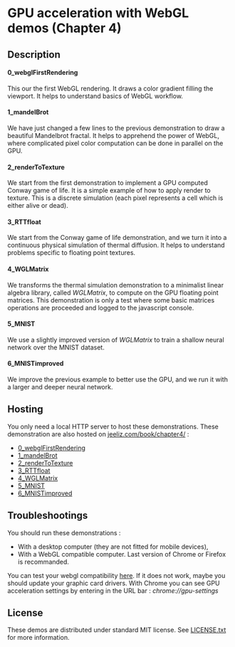 # GPU acceleration with WebGL demos (Chapter 4)


## Description

#### 0_webglFirstRendering
This our the first WebGL rendering. It draws a color gradient filling the viewport. It helps to understand basics of WebGL workflow.

#### 1_mandelBrot
We have just changed a few lines to the previous demonstration to draw a beautiful Mandelbrot fractal. It helps to apprehend the power of WebGL, where complicated pixel color computation can be done in parallel on the GPU.

#### 2_renderToTexture
We start from the first demonstration to implement a GPU computed Conway game of life. It is a simple example of how to apply render to texture. This is a discrete simulation (each pixel represents a cell which is either alive or dead).

#### 3_RTTfloat
We start from the Conway game of life demonstration, and we turn it into a continuous physical simulation of thermal diffusion. It helps to understand problems specific to floating point textures.

#### 4_WGLMatrix
We transforms the thermal simulation demonstration to a minimalist linear algebra library, called *WGLMatrix*, to compute on the GPU floating point matrices. This demonstration is only a test where some basic matrices operations are proceeded and logged to the javascript console.

#### 5_MNIST
We use a slightly improved version of *WGLMatrix* to train a shallow neural network over the MNIST dataset.

#### 6_MNISTimproved
We improve the previous example to better use the GPU, and we run it with a larger and deeper neural network.


## Hosting
You only need a local HTTP server to host these demonstrations.
These demonstration are also hosted on [jeeliz.com/book/chapter4/](https://jeeliz.com) :
* [0_webglFirstRendering](https://jeeliz.com/book/chapter4/0_webglFirstRendering/)
* [1_mandelBrot](https://jeeliz.com/book/chapter4/1_mandelBrot/)
* [2_renderToTexture](https://jeeliz.com/book/chapter4/2_renderToTexture/)
* [3_RTTfloat](https://jeeliz.com/book/chapter4/3_RTTfloat/)
* [4_WGLMatrix](https://jeeliz.com/book/chapter4/4_WGLMatrix/)
* [5_MNIST](https://jeeliz.com/book/chapter4/5_MNIST/)
* [6_MNISTimproved](https://jeeliz.com/book/chapter4/6_MNISTimproved/)


## Troubleshootings
You should run these demonstrations :
* With a desktop computer (they are not fitted for mobile devices),
* With a WebGL compatible computer. Last version of Chrome or Firefox is recommanded.

You can test your webgl compatibility [here](http://get.webgl.org). If it does not work, maybe you should update your graphic card drivers. With Chrome you can see GPU acceleration settings by entering in the URL bar : *chrome://gpu-settings*


## License

These demos are distributed under standard MIT license. See [LICENSE.txt](LICENSE.txt) for more information.
